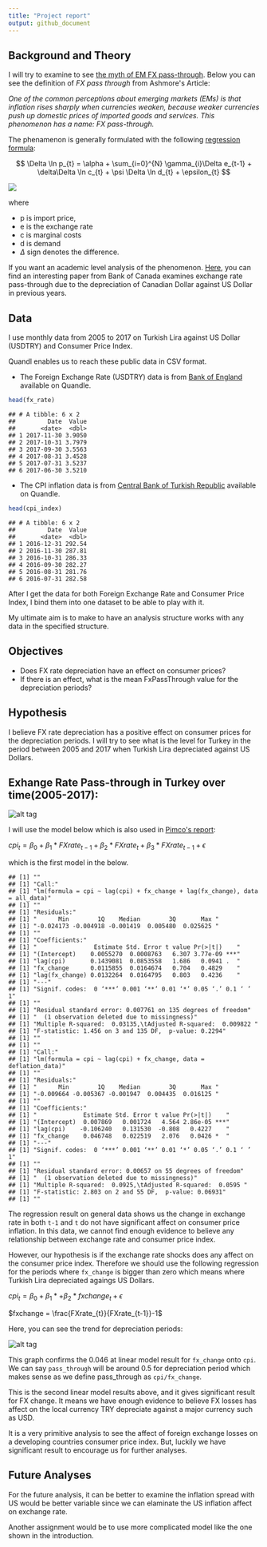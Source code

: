 ```yaml
---
title: "Project report"
output: github_document
---
```





## Background and Theory

I will try to examine to see [the myth of EM FX pass-through](http://www.ashmoregroup.com/sites/default/files/article-docs/EV%20Mar%202017.pdf). Below you can see the definition of *FX pass through* from Ashmore's Article:

*One of the common perceptions about emerging markets (EMs) is that inflation rises sharply when currencies weaken, because weaker currencies push up domestic prices of imported goods and services. This phenomenon has a name: FX pass-through.*

The phenamenon is generally formulated with the following [regression formula](https://en.wikipedia.org/wiki/Exchange-rate_pass-through#cite_note-Campa_goldberg-2): 

$$ \Delta \ln p_{t} = \alpha + \sum_{i=0}^{N} \gamma_{i}\Delta e_{t-1} + \delta\Delta \ln c_{t} + \psi \Delta \ln d_{t} + \epsilon_{t} $$

![](from_joe/regression_formula.png)


where

- p is import price, 
- e is the exchange rate 
- c is marginal costs 
- d is demand
- $\Delta$ sign denotes the difference.

If you want an academic level analysis of the phenomenon. [Here](http://www.bankofcanada.ca/wp-content/uploads/2015/10/dp2015-91.pdf), you can find an interesting paper from Bank of Canada examines exchange rate pass-through due to the depreciation of Canadian Dollar against US Dollar in previous years.

## Data

I use monthly data from 2005 to 2017 on Turkish Lira against US Dollar (USDTRY) and Consumer Price Index. 

Quandl enables us to reach these public data in CSV format.

- The Foreign Exchange Rate (USDTRY) data is from [Bank of England](https://www.quandl.com/api/v3/datasets/BOE/XUMLBK75.csv?api_key=tPKkRzbE46iPtm71hJM8&collapse=monthly) available on Quandle.





```r
head(fx_rate)
```

```
## # A tibble: 6 x 2
##         Date  Value
##       <date>  <dbl>
## 1 2017-11-30 3.9050
## 2 2017-10-31 3.7979
## 3 2017-09-30 3.5563
## 4 2017-08-31 3.4528
## 5 2017-07-31 3.5237
## 6 2017-06-30 3.5210
```

- The CPI inflation data is from [Central Bank of Turkish Republic](https://www.quandl.com/api/v3/datasets/CBRT/TP_FG_TG01.csv?api_key=tPKkRzbE46iPtm71hJM8&collapse=monthly) available on Quandle.


```r
head(cpi_index)
```

```
## # A tibble: 6 x 2
##         Date  Value
##       <date>  <dbl>
## 1 2016-12-31 292.54
## 2 2016-11-30 287.81
## 3 2016-10-31 286.33
## 4 2016-09-30 282.27
## 5 2016-08-31 281.76
## 6 2016-07-31 282.58
```

After I get the data for both Foreign Exchange Rate and Consumer Price Index, I bind them into one dataset to be able to play with it.

My ultimate aim is to make to have an analysis structure works with any data in the specified structure.

## Objectives

- Does FX rate depreciation have an effect on consumer prices?
- If there is an effect, what is the mean FxPassThrough value for the depreciation periods?

## Hypothesis

I believe FX rate depreciation has a positive effect on consumer prices for the depreciation periods. I will try to see what is the level for Turkey in the period between 2005 and 2017 when Turkish Lira depreciated against US Dollars. 


## Exhange Rate Pass-through in Turkey over time(2005-2017):

![alt tag](../results/figures/Trend)


I will use the model below which is also used in [Pimco's report](https://www.pimco.com/handlers/displaydocument.ashx?wd=Insight&id=IPTTwLZx6SCF6y4wkZDwSakLUrqhdMLIng4oyN6u0%2BzYm7UoXwKqIMiTO%2B5oXQGLO%2Fji9Ek8ekAiYIt96KRO8BM%2BltZKiu0Pgson5daY6DegSCAIFA3S4VEva2MnNz7G7vE7VcHA0h2rvKbRUhbvMzHkxSO%2B7t4MbO8FuzC6KXxVS7ZEBQjo5TYmzq6pRDIu4qB46eThoKubIj%2BQcAPHDlMQZFuspjbVnVXm6X5ROXVJV80pf7phrKzNkxomPas7c5DHakNe7RqGlSPOjRIttm%2B%2F%2FObvbCQrbCdAU%2BUfDysrgGJucp7tQ5xnsmA0twO52ToZDTppx9AVI8xYu%2FfGBQ%3D%3D):

$cpi_{t} = \beta_0 + \beta_{1}* FXrate_{t-1} + \beta_{2}* FXrate_{t} + \beta_{3}* FXrate_{t-1}+\epsilon$ 

which is the first model in the below.


```
## [1] ""
## [1] "Call:"
## [1] "lm(formula = cpi ~ lag(cpi) + fx_change + lag(fx_change), data = all_data)"
## [1] ""
## [1] "Residuals:"
## [1] "      Min        1Q    Median        3Q       Max "
## [1] "-0.024173 -0.004918 -0.001419  0.005480  0.025625 "
## [1] ""
## [1] "Coefficients:"
## [1] "                Estimate Std. Error t value Pr(>|t|)    "
## [1] "(Intercept)    0.0055270  0.0008763   6.307 3.77e-09 ***"
## [1] "lag(cpi)       0.1439081  0.0853558   1.686   0.0941 .  "
## [1] "fx_change      0.0115855  0.0164674   0.704   0.4829    "
## [1] "lag(fx_change) 0.0132264  0.0164795   0.803   0.4236    "
## [1] "---"
## [1] "Signif. codes:  0 ‘***’ 0.001 ‘**’ 0.01 ‘*’ 0.05 ‘.’ 0.1 ‘ ’ 1"
## [1] ""
## [1] "Residual standard error: 0.007761 on 135 degrees of freedom"
## [1] "  (1 observation deleted due to missingness)"
## [1] "Multiple R-squared:  0.03135,\tAdjusted R-squared:  0.009822 "
## [1] "F-statistic: 1.456 on 3 and 135 DF,  p-value: 0.2294"
## [1] ""
## [1] ""
## [1] "Call:"
## [1] "lm(formula = cpi ~ lag(cpi) + fx_change, data = deflation_data)"
## [1] ""
## [1] "Residuals:"
## [1] "      Min        1Q    Median        3Q       Max "
## [1] "-0.009664 -0.005367 -0.001947  0.004435  0.016125 "
## [1] ""
## [1] "Coefficients:"
## [1] "             Estimate Std. Error t value Pr(>|t|)    "
## [1] "(Intercept)  0.007869   0.001724   4.564 2.86e-05 ***"
## [1] "lag(cpi)    -0.106240   0.131530  -0.808   0.4227    "
## [1] "fx_change    0.046748   0.022519   2.076   0.0426 *  "
## [1] "---"
## [1] "Signif. codes:  0 ‘***’ 0.001 ‘**’ 0.01 ‘*’ 0.05 ‘.’ 0.1 ‘ ’ 1"
## [1] ""
## [1] "Residual standard error: 0.00657 on 55 degrees of freedom"
## [1] "  (1 observation deleted due to missingness)"
## [1] "Multiple R-squared:  0.0925,\tAdjusted R-squared:  0.0595 "
## [1] "F-statistic: 2.803 on 2 and 55 DF,  p-value: 0.06931"
## [1] ""
```

The regression result on general data shows us the change in exchange rate in both `t-1` and `t` do not have significant affect on consumer price inflation. In this data, we cannot find enough evidence to believe any relationship between exchange rate and consumer price index. 

However, our hypothesis is if the exchange rate shocks does any affect on the consumer price index. Therefore we should use the following regression for the periods where `fx_change` is bigger than zero which means where Turkish Lira depreciated agaings US Dollars.

$cpi_{t} = \beta_0 + \beta_{1}*  + \beta_{2}* fxchange_{t} +\epsilon$ 

$fxchange = \frac{FXrate_{t}}{FXrate_{t-1}}-1$ 

Here, you can see the trend for depreciation periods:

![alt tag](../results/figures/TrendDepreciation)

This graph confirms the 0.046 at linear model result for `fx_change` onto `cpi`. We can say `pass_through` will be around 0.5 for depreciation period which makes sense as we define pass_through as `cpi/fx_change`.  
 
This is the second linear model results above, and it gives significant result for FX change. It means we have enough evidence to believe FX losses has affect on the local currency TRY depreciate against a major currency such as USD. 

It is a very primitive analysis to see the affect of foreign exchange losses on a developing countries consumer price index. But, luckily we have significant result to encourage us for further analyses.

## Future Analyses

For the future analysis, it can be better to examine the inflation spread with US would be better variable since we can elaminate the US inflation affect on exchange rate. 

Another assignment would be to use more complicated model like the one shown in the introduction.
